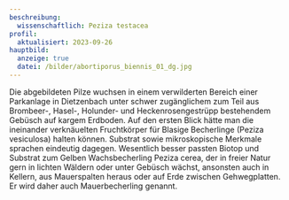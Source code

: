 ```yaml
---
beschreibung:
  wissenschaftlich: Peziza testacea
profil:
  aktualisiert: 2023-09-26
hauptbild:
  anzeige: true
  datei: /bilder/abortiporus_biennis_01_dg.jpg
---
```

Die abgebildeten Pilze wuchsen in einem verwilderten Bereich einer Parkanlage in Dietzenbach unter schwer zugänglichem zum Teil aus Brombeer-, Hasel-, Holunder- und Heckenrosengestrüpp bestehendem Gebüsch auf kargem Erdboden. Auf den ersten Blick hätte man die ineinander verknäuelten Fruchtkörper für Blasige Becherlinge (Peziza vesiculosa) halten können. Substrat sowie mikroskopische Merkmale sprachen eindeutig dagegen. Wesentlich besser passten Biotop und Substrat zum Gelben Wachsbecherling Peziza cerea, der in freier Natur gern in lichten Wäldern oder unter Gebüsch wächst, ansonsten auch in Kellern, aus Mauerspalten heraus oder auf Erde zwischen Gehwegplatten. Er wird daher auch Mauerbecherling genannt.